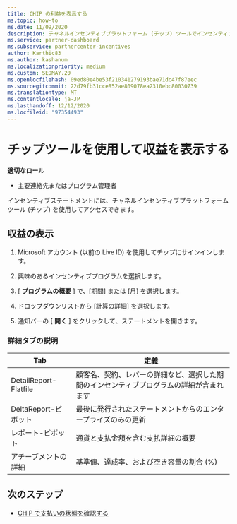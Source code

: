 ```yaml
---
title: CHIP の利益を表示する
ms.topic: how-to
ms.date: 11/09/2020
description: チャネルインセンティブプラットフォーム (チップ) ツールでインセンティブステートメントと収益を表示する方法について説明します。
ms.service: partner-dashboard
ms.subservice: partnercenter-incentives
author: Karthic83
ms.author: kashanum
ms.localizationpriority: medium
ms.custom: SEOMAY.20
ms.openlocfilehash: 09ed80e4be53f210341279193bae71dc47f87eec
ms.sourcegitcommit: 22d79fb31cce852ae809078ea2310ebc80030739
ms.translationtype: MT
ms.contentlocale: ja-JP
ms.lasthandoff: 12/12/2020
ms.locfileid: "97354493"
---
```

# <a name="view-earnings-using-the-chip-tool"></a>チップツールを使用して収益を表示する

**適切なロール**

- 主要連絡先またはプログラム管理者

インセンティブステートメントには、チャネルインセンティブプラットフォームツール (チップ) を使用してアクセスできます。

## <a name="view-earnings"></a>収益の表示

1. Microsoft アカウント (以前の Live ID) を使用してチップにサインインします。

2. 興味のあるインセンティブプログラムを選択します。

3. [ **プログラムの概要** ] で、[期間] または [月] を選択します。 
1. ドロップダウンリストから [計算の詳細] を選択します。
1.  通知バーの [ **開く** ] をクリックして、ステートメントを開きます。

### <a name="explanation-of-details-tabs"></a>詳細タブの説明

|**Tab**|**定義**|
|-------------|--------------------------|
|DetailReport-Flatfile|顧客名、契約、レバーの詳細など、選択した期間のインセンティブプログラムの詳細が含まれます|
|DeltaReport-ピボット|最後に発行されたステートメントからのエンタープライズのみの更新|
|レポート-ピボット|通貨と支払金額を含む支払詳細の概要|
|アチーブメントの詳細|基準値、達成率、および空き容量の割合 (%)|

## <a name="next-steps"></a>次のステップ

- [CHIP で支払いの状態を確認する](chip-payment-status.md)